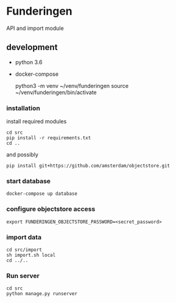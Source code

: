 # Funderingen

API and import module

## development

* python 3.6
* docker-compose


    python3 -m venv ~/venv/funderingen
    source ~/venv/funderingen/bin/activate

### installation

install required modules

    cd src
    pip install -r requirements.txt
    cd ..

and possibly

    pip install git+https://github.com/amsterdam/objectstore.git
    

### start database

    docker-compose up database
    
### configure objectstore access

    export FUNDERINGEN_OBJECTSTORE_PASSWORD=<secret_password>
    
### import data

    cd src/import
    sh import.sh local
    cd ../..

### Run server 
 
    cd src
    python manage.py runserver
 